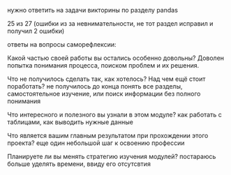 нужно ответить на задачи викторины по разделу pandas

25 из 27 (ошибки из за невнимательности, не тот раздел исправил и получил 2 ошибки)

ответы на вопросы саморефлексии:

Какой частью своей работы вы остались особенно довольны? Доволен попытка понимания процесса, поиском проблем и их решения.

Что не получилось сделать так, как хотелось? Над чем ещё стоит поработать? не получилось до конца понять все разделы, самостоятельное изучение, или поиск информации без полного понимания

Что интересного и полезного вы узнали в этом модуле? как работать с таблицами, как выводить нужные данные

Что является вашим главным результатом при прохождении этого проекта? еще один небольшой шаг к освоению профессии

Планируете ли вы менять стратегию изучения модулей? постараюсь больше уделять времени, ввиду его отсутсвтия
